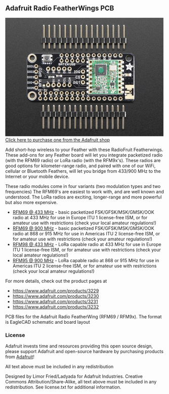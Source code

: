 ## Adafruit Radio FeatherWings PCB
<a href="http://www.adafruit.com/products/3229"><img src="assets/image.jpg?raw=true" width="500px"><br/>
Click here to purchase one from the Adafruit shop</a>

Add short-hop wireless to your Feather with these RadioFruit Featherwings. These add-ons for any Feather board will let you integrate packetized radio (with the RFM69 radio) or LoRa radio (with the RFM9x's). These radios are good options for kilometer-range radio, and paired with one of our WiFi, cellular or Bluetooth Feathers, will let you bridge from 433/900 MHz to the Internet or y﻿our mobile ﻿device.

These radio modules come in four variants (two modulation types and two frequencies) The RFM69's are easiest to work with, and are well known and understood. The LoRa radios are exciting, longer-range and more powerful but also more expensive.

- [RFM69 @ 433 MHz](https://www.adafruit.com/products/3230) - basic packetized FSK/GFSK/MSK/GMSK/OOK radio at 433 MHz for use in Europe ITU 1 license-free ISM, or for amateur use with restrictions (check your local  amateur regulations!)
- [RFM69 @ 900 MHz](https://www.adafruit.com/products/3229) - basic packetized FSK/GFSK/MSK/GMSK/OOK radio at 868 or 915 MHz for use in Americas ITU 2 license-free ISM, or for amateur use with restrictions (check your amateur regulations!)
- [RFM98 @ 433 MHz](https://www.adafruit.com/products/3232) - LoRa capable radio at 433 MHz for use in Europe ITU 1 license-free ISM, or for amateur use with restrictions (check your local amateur regulations!)
- [RFM95 @ 900 MHz](https://www.adafruit.com/products/3231) - LoRa capable radio at 868 or 915 MHz for use in Americas ITU 2 license-free ISM, or for amateur use with restrictions (check your local amateur regulations!)

For more details, check out the product pages at

   * https://www.adafruit.com/products/3229
   * https://www.adafruit.com/products/3230
   * https://www.adafruit.com/products/3231
   * https://www.adafruit.com/products/3232
   
PCB files for the Adafruit Radio FeatherWing (RFM69 / RFM9x). The format is EagleCAD schematic and board layout

### License

Adafruit invests time and resources providing this open source design, please support Adafruit and open-source hardware by purchasing products from [Adafruit](https://www.adafruit.com)!

All text above must be included in any redistribution

Designed by Limor Fried/Ladyada for Adafruit Industries.
Creative Commons Attribution/Share-Alike, all text above must be included in any redistribution. 
See license.txt for additional information.
